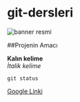 # git-dersleri

![banner resmi](https://www.google.com/search?q=cat&rlz=1C1EJFC_enTR885TR885&sxsrf=ACYBGNTl6_XnTAp6ObBVxaoOMkYuSMBPOQ:1581600323150&source=lnms&tbm=isch&sa=X&ved=2ahUKEwjFkMCr0M7nAhXE_CoKHSOfAI8Q_AUoAXoECBAQAw&biw=1366&bih=625#imgrc=zP4N2WyGyDNkkM)


##Projenin Amacı

**Kalın kelime** <br/>
*İtalik kelime*

`git status`

[Google Linki](http://google.com)

